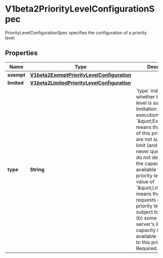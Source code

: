 

# V1beta2PriorityLevelConfigurationSpec

PriorityLevelConfigurationSpec specifies the configuration of a priority level.

## Properties

| Name | Type | Description | Notes |
|------------ | ------------- | ------------- | -------------|
|**exempt** | [**V1beta2ExemptPriorityLevelConfiguration**](V1beta2ExemptPriorityLevelConfiguration.md) |  |  [optional] |
|**limited** | [**V1beta2LimitedPriorityLevelConfiguration**](V1beta2LimitedPriorityLevelConfiguration.md) |  |  [optional] |
|**type** | **String** | &#x60;type&#x60; indicates whether this priority level is subject to limitation on request execution.  A value of &#x60;\&quot;Exempt\&quot;&#x60; means that requests of this priority level are not subject to a limit (and thus are never queued) and do not detract from the capacity made available to other priority levels.  A value of &#x60;\&quot;Limited\&quot;&#x60; means that (a) requests of this priority level _are_ subject to limits and (b) some of the server&#39;s limited capacity is made available exclusively to this priority level. Required. |  |



